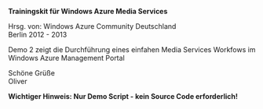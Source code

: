 <b>Trainingskit für Windows Azure Media Services</b>

Hrsg. von: Windows Azure Community Deutschland<br> 
Berlin 2012 - 2013

Demo 2 zeigt die Durchführung eines einfahen Media Services Workfows im Windows Azure Management Portal

Schöne Grüße<br>
Oliver

<b>Wichtiger Hinweis: Nur Demo Script - kein Source Code erforderlich!</b>
